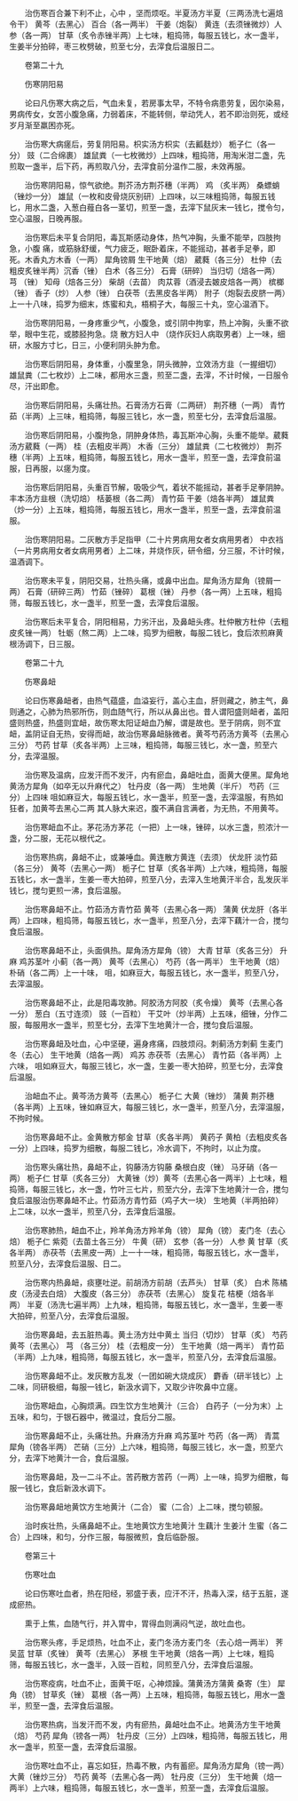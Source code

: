 <!-- { "loadSidebar": true } -->
　　治伤寒百合兼下利不止，心中 ，坚而烦呕。半夏汤方半夏（三两汤洗七遍焙令干） 黄芩（去黑心） 百合（各一两半） 干姜（炮裂） 黄连（去须锉微炒）人参（各一两） 甘草（炙令赤锉半两）上七味，粗捣筛，每服五钱匕，水一盏半，生姜半分拍碎，枣三枚劈破，煎至七分，去滓食后温服日二。

　　卷第二十九

　　伤寒阴阳易

　　论曰凡伤寒大病之后，气血未复，若房事太早，不特令病患劳复，因尔染易，男病传女，女苦小腹急痛，力弱着床，不能转侧，举动凭人，若不即治则死，或经岁月渐至羸困亦死。

　　治伤寒大病瘥后，劳复阴阳易。枳实汤方枳实（去瓤麸炒） 栀子仁（各一分） 豉（二合绵裹） 雄鼠粪（一七枚微炒）上四味，粗捣筛，用淘米泔二盏，先煎取一盏半，后下药，再煎取八分，去滓食前分温作二服，未效再服。

　　治伤寒阴阳易，惊气欲绝。荆芥汤方荆芥穗（半两） 鸡 （炙半两） 桑螵蛸（锉炒一分） 雄鼠（一枚和皮骨烧灰别研）上四味，以三味粗捣筛，每服五钱匕，用水二盏，入葱白薤白各一茎切，煎至一盏，去滓下鼠灰末一钱匕，搅令匀，空心温服，日晚再服。

　　治伤寒后未平复合阴阳，毒瓦斯感动身体，热气冲胸，头重不能举，四肢拘急，小腹 痛，或筋脉舒缓，气力疲乏，眠卧着床，不能摇动，甚者手足拳，即死。木香丸方木香（一两） 犀角镑屑 生干地黄（焙） 葳蕤（各三分） 杜仲（去粗皮炙锉半两）沉香（锉） 白术（各三分） 石膏（研碎） 当归切（焙各一两） 芎 （锉） 知母（焙各三分） 柴胡（去苗） 肉苁蓉（酒浸去皴皮焙各一两） 槟榔（锉） 香子（炒） 人参（锉） 白茯苓（去黑皮各半两） 附子（炮裂去皮脐一两）上一十八味，捣罗为细末，炼蜜和丸，梧桐子大，每服三十丸，空心温酒下。

　　治伤寒阴阳易，一身疼重少气，小腹急，或引阴中拘挛，热上冲胸，头重不欲举，眼中生花，或膝胫拘急。烧 散方妇人中 （烧作灰妇人病取男者）上一味，细研，水服方寸匕，日三，小便利阴头肿为愈。

　　治伤寒后阴阳易，身体重，小腹里急，阴头微肿，立效汤方韭（一握细切） 雄鼠粪（二七枚炒）上二味，都用水三盏，煎至二盏，去滓，不计时候，一日服令尽，汗出即愈。

　　治伤寒后阴阳易，头痛壮热。石膏汤方石膏（二两研） 荆芥穗（一两） 青竹茹（半两）上三味，粗捣筛，每服三钱匕，水一盏，煎至七分，去滓食后温服。

　　治伤寒后阴阳易，小腹拘急，阴肿身体热，毒瓦斯冲心胸，头重不能举。葳蕤汤方葳蕤（一两） 桂（去粗皮半两） 木香（三分） 雄鼠粪（二七枚微炒） 荆芥穗（半两）上五味，粗捣筛，每服五钱匕，用水一盏半，煎至一盏，去滓食前温服，日再服，以瘥为度。

　　治伤寒后阴阳易，头重百节解，吸吸少气，着状不能摇动，甚者手足拳阴肿。丰本汤方韭根（洗切焙） 栝蒌根（各二两） 青竹茹 干姜（焙各半两） 雄鼠粪（炒一分）上五味，粗捣筛，每服五钱匕，用水一盏半，煎至一盏，去滓食前温服。

　　治伤寒阴阳易。二灰散方手足指甲（二十片男病用女者女病用男者） 中衣裆（一片男病用女者女病用男者）上二味，并烧作灰，研令细，分三服，不计时候，温酒调下。

　　治伤寒未平复，阴阳交易，壮热头痛，或鼻中出血。犀角汤方犀角（镑屑一两） 石膏（研碎三两） 竹茹（锉碎） 葛根（锉） 丹参（各一两）上五味，粗捣筛，每服五钱匕，水一盏半，煎至一盏，去滓食后温服。

　　治伤寒后未平复合，阴阳相易，力劣汗出，及鼻衄头疼。杜仲散方杜仲（去粗皮炙锉一两） 牡蛎（熬二两）上二味，捣罗为细散，每服二钱匕，食后浓煎麻黄根汤调下，日三服。

　　卷第二十九

　　伤寒鼻衄

　　论曰伤寒鼻衄者，由热气蕴盛，血溢妄行，盖心主血，肝则藏之，肺主气，鼻则通之，心肺为热邪所伤，则血随气行，所以从鼻出也。昔人谓阳盛则衄者，盖阳盛则热盛，热盛则宜衄，故伤寒太阳证衄血乃解，谓是故也。至于阴病，则不宜衄，盖阴证自无热，安得而衄，故治伤寒鼻衄脉微者。黄芩芍药汤方黄芩（去黑心三分） 芍药 甘草（炙各半两）上三味，粗捣筛，每服三钱匕，水一盏，煎至六分，去滓温服。

　　治伤寒及温病，应发汗而不发汗，内有瘀血，鼻衄吐血，面黄大便黑。犀角地黄汤方犀角（如卒无以升麻代之） 牡丹皮（各一两） 生地黄（半斤） 芍药（三分）上四味 咀如麻豆大，每服五钱匕，水一盏半，煎至一盏，去滓温服，有热如狂者，加黄芩去黑心二两 其人脉大来迟，腹不满自言满者，为无热，不用黄芩。

　　治伤寒衄血不止。茅花汤方茅花（一把）上一味，锉碎，以水三盏，煎浓汁一盏，分二服，无花以根代之。

　　治伤寒热病，鼻衄不止，或兼唾血。黄连散方黄连（去须） 伏龙肝 淡竹茹（各三分） 黄芩（去黑心一两） 栀子仁 甘草（炙各半两）上六味，粗捣筛，每服五钱匕，水一盏半，生姜一枣大拍碎，煎至八分，去滓入生地黄汗半合，乱发灰半钱匕，搅匀更煎一沸，食后温服。

　　治伤寒鼻衄不止。竹茹汤方青竹茹 黄芩（去黑心各一两） 蒲黄 伏龙肝（各半两）上四味，粗捣筛，每服五钱匕，水一盏半，煎至八分，去滓下藕汁一合，搅匀食后温服。

　　治伤寒鼻衄不止，头面俱热。犀角汤方犀角（镑） 大青 甘草（炙各三分） 升麻 鸡苏茎叶 小蓟（各一两） 黄芩（去黑心） 芍药（各一两半） 生干地黄（焙） 朴硝（各二两）上一十味， 咀，如麻豆大，每服五钱匕，水一盏半，煎至八分，去滓温服。

　　治伤寒鼻衄不止，此是阳毒攻肺。阿胶汤方阿胶（炙令燥） 黄芩（去黑心各一分） 葱白（五寸连须） 豉（一百粒） 干艾叶（炒半两）上五味，细锉，分作二服，每服用水一盏半，煎至七分，去滓下生地黄汁一合，搅匀食后温服。

　　治伤寒鼻衄及吐血，心中坚硬，遍身疼痛，四肢烦闷。刺蓟汤方刺蓟 生麦门冬（去心） 生干地黄（焙各一两） 鸡苏 赤茯苓（去黑心） 青竹茹（各半两）上六味， 咀如麻豆大，每服三钱匕，水一盏，生姜一枣大拍碎，煎至七分，去滓食后温服。

　　治衄血不止。黄芩汤方黄芩（去黑心） 栀子仁 大黄（锉炒） 蒲黄 荆芥穗（各半两）上五味，锉如麻豆大，每服三钱匕，水一盏半，煎至八分，去滓温服，不拘时候。

　　治伤寒鼻衄不止。金黄散方郁金 甘草（炙各半两） 黄药子 黄柏（去粗皮炙各一分）上四味，捣罗为细散，每服二钱匕，冷水调下，不拘时，以止为度。

　　治伤寒头痛壮热，鼻衄不止，钩藤汤方钩藤 桑根白皮（锉） 马牙硝（各一两） 栀子仁 甘草（炙各三分） 大黄锉（炒）黄芩（去黑心各一两半）上七味，粗捣筛，每服三钱匕，水一盏，竹叶三七片，煎至六分，去滓下生地黄汁一合，搅匀食后温服治伤寒鼻衄不止。竹茹汤方青竹茹（鸡子大一块） 生地黄（半两拍碎）上二味，以水一盏半，煎至八分，去滓食后温服。

　　治伤寒肺热，衄血不止，羚羊角汤方羚羊角（镑） 犀角（镑） 麦门冬（去心焙） 栀子仁 紫菀（去苗土各三分） 牛黄（研） 玄参（各一分） 人参 黄 甘草（炙各半两） 赤茯苓（去黑皮一两）上一十一味，粗捣筛，每服五钱匕，水一盏半，煎至八分，去滓食后温服、日二。

　　治伤寒内热鼻衄，痰壅吐逆。前胡汤方前胡（去芦头） 甘草（炙） 白术 陈橘皮（汤浸去白焙） 大腹皮（各三分） 赤茯苓（去黑心） 旋复花 桔梗（焙各半两） 半夏（汤洗七遍半两）上九味，粗捣筛，每服五钱匕，水一盏半，生姜一枣大拍碎，煎至八分，去滓食后温服。

　　治伤寒鼻衄，去五脏热毒。黄土汤方灶中黄土 当归（切炒） 甘草（炙） 芍药 黄芩（去黑心） 芎 （各三分） 桂（去粗皮一分） 生干地黄（焙一两半） 青竹茹（半两）上九味，粗捣筛，每服五钱匕，水一盏半，煎至八分，去滓食后温服。

　　治伤寒鼻衄不止。发灰散方乱发（一团如碗大烧成灰） 麝香（研半钱匕）上二味，同研极细，每服一钱匕，新汲水调下，又取少许吹鼻中立瘥。

　　治伤寒衄血，心胸烦满。四生饮方生地黄汁（三合） 白药子（一分为末）上五味，和匀，于银石器中，微温过，食后分二服。

　　治伤寒鼻衄不止，头痛壮热。升麻汤方升麻 鸡苏茎叶 芍药（各一两） 青蒿 犀角（镑各半两） 芒硝（三分）上六味，粗捣筛，每服三钱匕，水一盏，煎至六分，去滓下地黄汁一合，食后温服。

　　治伤寒鼻衄，及一二斗不止。苦药散方苦药（一两）上一味，捣罗为细散，每服一钱匕，食后新汲水调下。

　　治伤寒鼻衄地黄饮方生地黄汁（二合） 蜜（二合）上二味，搅匀顿服。

　　治时疾壮热，头痛鼻衄不止。生地黄饮方生地黄汁 生藕汁 生姜汁 生蜜（各二合）上四味，和匀，分作三服，每服微煎，食后临卧服。

　　卷第三十

　　伤寒吐血

　　论曰伤寒吐血者，热在阳经，邪盛于表，应汗不汗，热毒入深，结于五脏，遂成瘀热。

　　熏于上焦，血随气行，并入胃中，胃得血则满闷气逆，故吐血也。

　　治伤寒头疼，手足烦热，吐血不止，麦门冬汤方麦门冬（去心焙一两半） 荠 吴蓝 甘草（炙锉） 黄芩（去黑心） 茅根 生干地黄（焙各一两）上七味，粗捣筛，每服五钱匕，水一盏半，入豉一百粒，同煎至八分，去滓食后温服。

　　治伤寒疫病，吐血不止，面黄干呕，心神烦躁。蒲黄汤方蒲黄 桑寄（生） 犀角（镑） 甘草炙（锉） 葛根（各一两）上五味，粗捣筛，每服五钱匕，用水一盏半，煎至一盏，去滓食后温服。

　　治伤寒热病，当发汗而不发，内有瘀热，鼻衄吐血不止。地黄汤方生干地黄（焙） 芍药 犀角（镑各一两） 牡丹皮（三分）上四味，粗捣筛，每服五钱匕，用水一盏半，煎至一盏，去滓食后温服。

　　治伤寒吐血不止，喜忘如狂，热毒不散，内有蓄瘀。犀角汤方犀角（镑一两） 大黄（锉炒三分） 芍药 黄芩（去黑心各一两） 牡丹皮（三分） 生干地黄（焙一两半）上六味，粗捣筛，每服五钱匕，水一盏半，煎至一盏，去滓食后温服。

